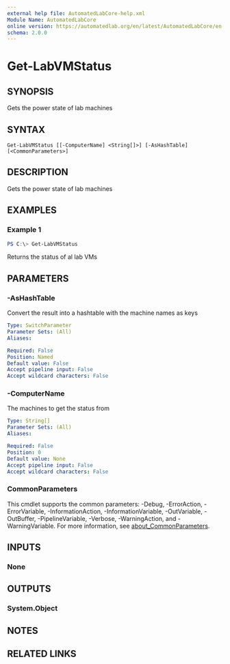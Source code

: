 ```yaml
---
external help file: AutomatedLabCore-help.xml
Module Name: AutomatedLabCore
online version: https://automatedlab.org/en/latest/AutomatedLabCore/en-us/Get-LabVMStatus
schema: 2.0.0
---
```


# Get-LabVMStatus

## SYNOPSIS
Gets the power state of lab machines

## SYNTAX

```
Get-LabVMStatus [[-ComputerName] <String[]>] [-AsHashTable] [<CommonParameters>]
```

## DESCRIPTION
Gets the power state of lab machines

## EXAMPLES

### Example 1
```powershell
PS C:\> Get-LabVMStatus
```

Returns the status of al lab VMs

## PARAMETERS

### -AsHashTable
Convert the result into a hashtable with the machine names as keys

```yaml
Type: SwitchParameter
Parameter Sets: (All)
Aliases:

Required: False
Position: Named
Default value: False
Accept pipeline input: False
Accept wildcard characters: False
```

### -ComputerName
The machines to get the status from

```yaml
Type: String[]
Parameter Sets: (All)
Aliases:

Required: False
Position: 0
Default value: None
Accept pipeline input: False
Accept wildcard characters: False
```

### CommonParameters
This cmdlet supports the common parameters: -Debug, -ErrorAction, -ErrorVariable, -InformationAction, -InformationVariable, -OutVariable, -OutBuffer, -PipelineVariable, -Verbose, -WarningAction, and -WarningVariable. For more information, see [about_CommonParameters](http://go.microsoft.com/fwlink/?LinkID=113216).

## INPUTS

### None
## OUTPUTS

### System.Object
## NOTES

## RELATED LINKS


